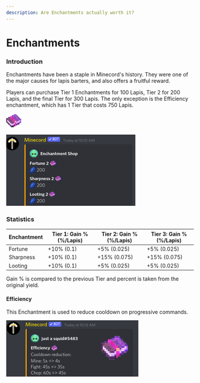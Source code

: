 ```yaml
---
description: Are Enchantments actually worth it?
---
```


# Enchantments

### Introduction

Enchantments have been a staple in Minecord's history. They were one of the major causes for lapis barters, and also offers a fruitful reward.

Players can purchase Tier 1 Enchantments for 100 Lapis, Tier 2 for 200 Lapis, and the final Tier for 300 Lapis. The only exception is the Efficiency enchantment, which has 1 Tier that costs 750 Lapis.

![Ench-anted Book](<../.gitbook/assets/image (5).png>)

![Enchantment Shop](<../.gitbook/assets/image (5) (1).png>)

### Statistics

| Enchantment | Tier 1: Gain % (%/Lapis) | Tier 2: Gain % (%/Lapis) | Tier 3: Gain % (%/Lapis) |
| ----------- | ------------------------ | ------------------------ | ------------------------ |
| Fortune     | +10% (0.1)               | +5% (0.025)              | +5% (0.025)              |
| Sharpness   | +10% (0.1)               | +15% (0.075)             | +15% (0.075)             |
| Looting     | +10% (0.1)               | +5% (0.025)              | +5% (0.025)              |

Gain % is compared to the previous Tier and percent is taken from the original yield.

#### Efficiency

This Enchantment is used to reduce cooldown on progressive commands.

![Efficiency Enchantment Stats](<../.gitbook/assets/image (12).png>)

